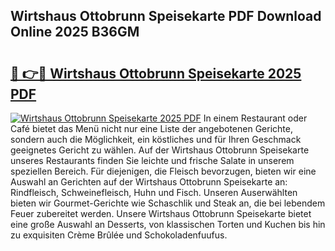 ## Wirtshaus Ottobrunn Speisekarte PDF Download Online 2025 B36GM

# <h2><a href="http://gccdrq2.nevu.top/?p=Wirtshaus+Ottobrunn+Speisekarte">🔗 👉🔴 Wirtshaus Ottobrunn Speisekarte 2025 PDF</a></h2>

[![Wirtshaus Ottobrunn Speisekarte 2025 PDF](https://i.imgur.com/dBaPXMq.png)](http://gccdrq2.nevu.top/?p=Wirtshaus+Ottobrunn+Speisekarte)
In einem Restaurant oder Café bietet das Menü nicht nur eine Liste der angebotenen Gerichte, sondern auch die Möglichkeit, ein köstliches und für Ihren Geschmack geeignetes Gericht zu wählen. Auf der Wirtshaus Ottobrunn Speisekarte unseres Restaurants finden Sie leichte und frische Salate in unserem speziellen Bereich. Für diejenigen, die Fleisch bevorzugen, bieten wir eine Auswahl an Gerichten auf der Wirtshaus Ottobrunn Speisekarte an: Rindfleisch, Schweinefleisch, Huhn und Fisch. Unseren Auserwählten bieten wir Gourmet-Gerichte wie Schaschlik und Steak an, die bei lebendem Feuer zubereitet werden. Unsere Wirtshaus Ottobrunn Speisekarte bietet eine große Auswahl an Desserts, von klassischen Torten und Kuchen bis hin zu exquisiten Crème Brûlée und Schokoladenfuufus.
